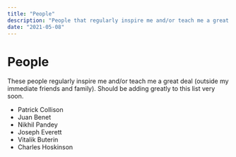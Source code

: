 ```yaml
---
title: "People"
description: "People that regularly inspire me and/or teach me a great deal."
date: "2021-05-08"
---
```


# People

These people regularly inspire me and/or teach me a great deal (outside my immediate friends and family).
Should be adding greatly to this list very soon.

- Patrick Collison
- Juan Benet
- Nikhil Pandey
- Joseph Everett
- Vitalik Buterin
- Charles Hoskinson